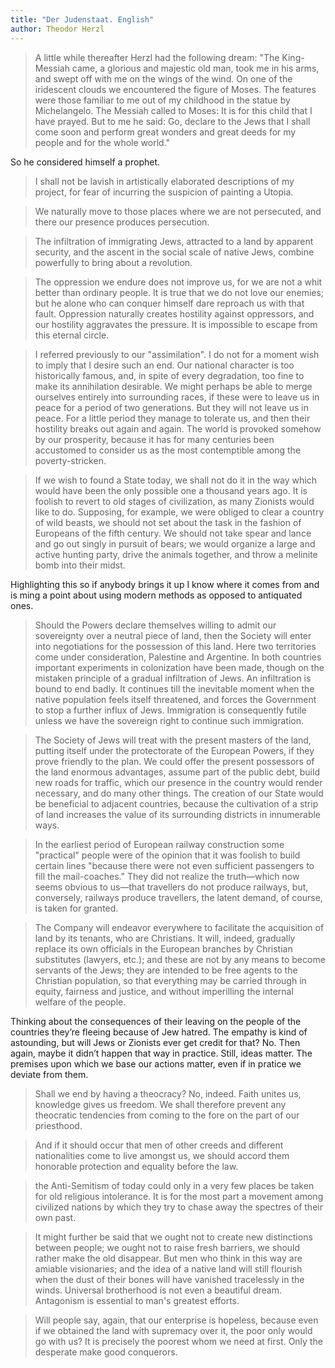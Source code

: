 ```yaml
---
title: "Der Judenstaat. English"
author: Theodor Herzl
---
```


> A little while thereafter Herzl had the following dream: "The King-Messiah came, a glorious and majestic old man, took me in his arms, and swept off with me on the wings of the wind. On one of the iridescent clouds we encountered the figure of Moses. The features were those familiar to me out of my childhood in the statue by Michelangelo. The Messiah called to Moses: It is for this child that I have prayed. But to me he said: Go, declare to the Jews that I shall come soon and perform great wonders and great deeds for my people and for the whole world."

So he considered himself a prophet.


> I shall not be lavish in artistically elaborated descriptions of my project, for fear of incurring the suspicion of painting a Utopia.


> We naturally move to those places where we are not persecuted, and there our presence produces persecution.


> The infiltration of immigrating Jews, attracted to a land by apparent security, and the ascent in the social scale of native Jews, combine powerfully to bring about a revolution.


> The oppression we endure does not improve us, for we are not a whit better than ordinary people. It is true that we do not love our enemies; but he alone who can conquer himself dare reproach us with that fault. Oppression naturally creates hostility against oppressors, and our hostility aggravates the pressure. It is impossible to escape from this eternal circle.


> I referred previously to our "assimilation". I do not for a moment wish to imply that I desire such an end. Our national character is too historically famous, and, in spite of every degradation, too fine to make its annihilation desirable. We might perhaps be able to merge ourselves entirely into surrounding races, if these were to leave us in peace for a period of two generations. But they will not leave us in peace. For a little period they manage to tolerate us, and then their hostility breaks out again and again. The world is provoked somehow by our prosperity, because it has for many centuries been accustomed to consider us as the most contemptible among the poverty-stricken.


> If we wish to found a State today, we shall not do it in the way which would have been the only possible one a thousand years ago. It is foolish to revert to old stages of civilization, as many Zionists would like to do. Supposing, for example, we were obliged to clear a country of wild beasts, we should not set about the task in the fashion of Europeans of the fifth century. We should not take spear and lance and go out singly in pursuit of bears; we would organize a large and active hunting party, drive the animals together, and throw a melinite bomb into their midst.

Highlighting this so if anybody brings it up I know where it comes from and is ming a point about using modern methods as opposed to antiquated ones.


> Should the Powers declare themselves willing to admit our sovereignty over a neutral piece of land, then the Society will enter into negotiations for the possession of this land. Here two territories come under consideration, Palestine and Argentine. In both countries important experiments in colonization have been made, though on the mistaken principle of a gradual infiltration of Jews. An infiltration is bound to end badly. It continues till the inevitable moment when the native population feels itself threatened, and forces the Government to stop a further influx of Jews. Immigration is consequently futile unless we have the sovereign right to continue such immigration.


> The Society of Jews will treat with the present masters of the land, putting itself under the protectorate of the European Powers, if they prove friendly to the plan. We could offer the present possessors of the land enormous advantages, assume part of the public debt, build new roads for traffic, which our presence in the country would render necessary, and do many other things. The creation of our State would be beneficial to adjacent countries, because the cultivation of a strip of land increases the value of its surrounding districts in innumerable ways.


> In the earliest period of European railway construction some "practical" people were of the opinion that it was foolish to build certain lines "because there were not even sufficient passengers to fill the mail-coaches." They did not realize the truth—which now seems obvious to us—that travellers do not produce railways, but, conversely, railways produce travellers, the latent demand, of course, is taken for granted.


> The Company will endeavor everywhere to facilitate the acquisition of land by its tenants, who are Christians. It will, indeed, gradually replace its own officials in the European branches by Christian substitutes (lawyers, etc.); and these are not by any means to become servants of the Jews; they are intended to be free agents to the Christian population, so that everything may be carried through in equity, fairness and justice, and without imperilling the internal welfare of the people.

Thinking about the consequences of their leaving on the people of the countries they’re fleeing because of Jew hatred. The empathy is kind of astounding, but will Jews or Zionists ever get credit for that? No. 
Then again, maybe it didn’t happen that way in practice. Still, ideas matter. The premises upon which we base our actions matter, even if in pratice we deviate from them.


> Shall we end by having a theocracy? No, indeed. Faith unites us, knowledge gives us freedom. We shall therefore prevent any theocratic tendencies from coming to the fore on the part of our priesthood.


> And if it should occur that men of other creeds and different nationalities come to live amongst us, we should accord them honorable protection and equality before the law.


> the Anti-Semitism of today could only in a very few places be taken for old religious intolerance. It is for the most part a movement among civilized nations by which they try to chase away the spectres of their own past.


> It might further be said that we ought not to create new distinctions between people; we ought not to raise fresh barriers, we should rather make the old disappear. But men who think in this way are amiable visionaries; and the idea of a native land will still flourish when the dust of their bones will have vanished tracelessly in the winds. Universal brotherhood is not even a beautiful dream. Antagonism is essential to man's greatest efforts.


> Will people say, again, that our enterprise is hopeless, because even if we obtained the land with supremacy over it, the poor only would go with us? It is precisely the poorest whom we need at first. Only the desperate make good conquerors.



